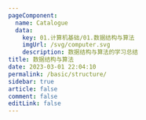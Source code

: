 ```yaml
---
pageComponent: 
  name: Catalogue
  data: 
    key: 01.计算机基础/01.数据结构与算法
    imgUrl: /svg/computer.svg
    description: 数据结构与算法的学习总结
title: 数据结构与算法
date: 2023-03-01 22:04:10
permalink: /basic/structure/
sidebar: true
article: false
comment: false
editLink: false
---
```

